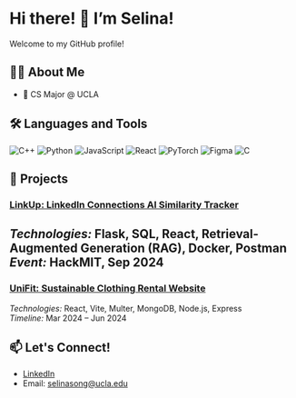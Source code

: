

<!--
**selsong/selsong** is a ✨ _special_ ✨ repository because its `README.md` (this file) appears on your GitHub profile.

Here are some ideas to get you started:

- 🔭 I’m currently working on ...
- 🌱 I’m currently learning ...
- 👯 I’m looking to collaborate on ...
- 🤔 I’m looking for help with ...

- 📫 How to reach me: selinasong@ucla.edu
- 😄 Pronouns: she/her
-->

# Hi there! 👋 I’m Selina!

Welcome to my GitHub profile!

## 👨‍💻 About Me
- 🌱 CS Major @ UCLA

## 🛠️ Languages and Tools
![C++](https://img.shields.io/badge/-C++-00599C?style=flat&logo=c%2B%2B&logoColor=white)
![Python](https://img.shields.io/badge/-Python-3776AB?style=flat&logo=python&logoColor=white)
![JavaScript](https://img.shields.io/badge/-JavaScript-F7DF1E?style=flat&logo=javascript&logoColor=black)
![React](https://img.shields.io/badge/-React-61DAFB?style=flat&logo=react&logoColor=black)
![PyTorch](https://img.shields.io/badge/-PyTorch-EE4C2C?style=flat&logo=pytorch&logoColor=white)
![Figma](https://img.shields.io/badge/-Figma-F24E1E?style=flat&logo=figma&logoColor=white)
![C](https://img.shields.io/badge/-C-A8B9CC?style=flat&logo=c&logoColor=white)

## 💼 Projects

### [LinkUp: LinkedIn Connections AI Similarity Tracker](https://github.com/naishagarwal/hackmit-2024-college-counselor)
*Technologies:* Flask, SQL, React, Retrieval-Augmented Generation (RAG), Docker, Postman  
*Event:* HackMIT, Sep 2024
---

### [UniFit: Sustainable Clothing Rental Website](https://github.com/jackdeye/unifit)
*Technologies:* React, Vite, Multer, MongoDB, Node.js, Express  
*Timeline:* Mar 2024 – Jun 2024


## 📫 Let's Connect!
- [LinkedIn](https://linkedin.com/in/selinasong)
- Email: selinasong@ucla.edu
